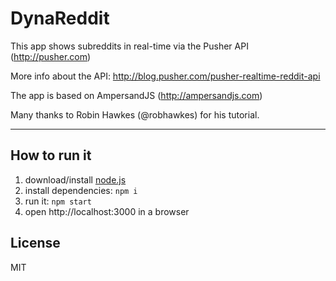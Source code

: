 # DynaReddit

This app shows subreddits in real-time via the Pusher API (http://pusher.com)

More info about the API: http://blog.pusher.com/pusher-realtime-reddit-api

The app is based on AmpersandJS (http://ampersandjs.com)

Many thanks to Robin Hawkes (@robhawkes) for his tutorial.

-----------------

## How to run it

1. download/install [node.js](http://nodejs.org/)
1. install dependencies: `npm i`
1. run it: `npm start`
1. open http://localhost:3000 in a browser

## License

MIT
